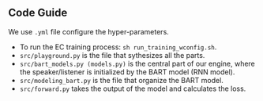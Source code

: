 ## Code Guide 
We use `.yml` file configure the hyper-parameters.
- To run the EC training process: `sh run_training_wconfig.sh`.
- `src/playground.py` is the file that sythesizes all the parts.
- `src/bart_models.py (models.py)` is the central part of our engine, where
the speaker/listener is initialized by the BART model (RNN model).
- `src/modeling_bart.py` is the file that organize the BART model.
- `src/forward.py` takes the output of the model and calculates the loss.
 
